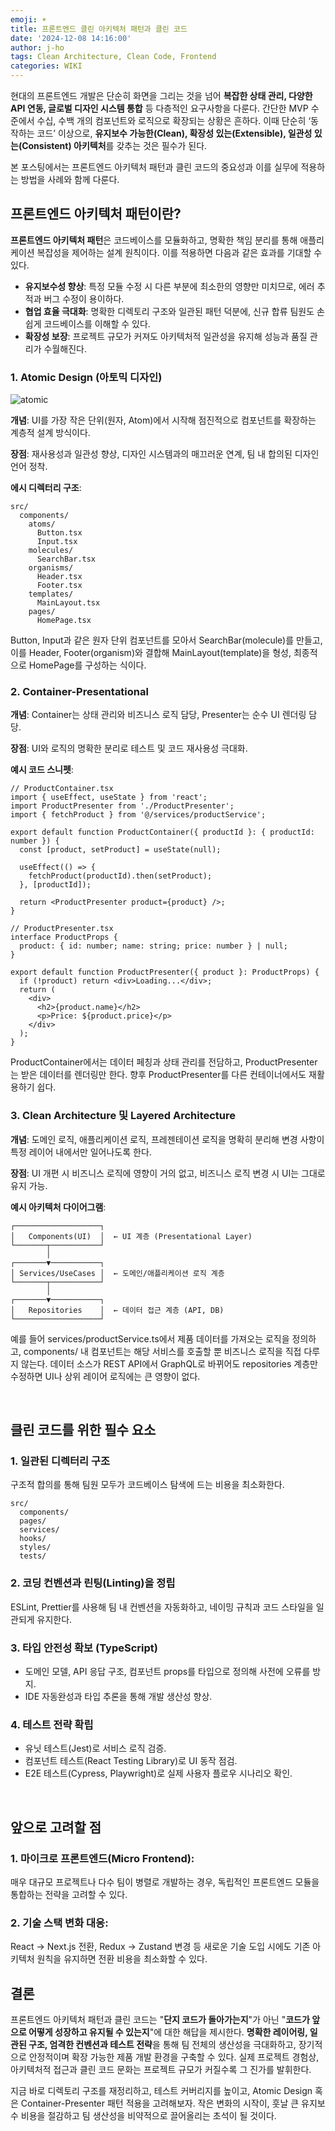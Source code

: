 ```yaml
---
emoji: ☀️
title: 프론트엔드 클린 아키텍처 패턴과 클린 코드
date: '2024-12-08 14:16:00'
author: j-ho
tags: Clean Architecture, Clean Code, Frontend
categories: WIKI
---
```


현대의 프론트엔드 개발은 단순히 화면을 그리는 것을 넘어 **복잡한 상태 관리, 다양한 API 연동, 글로벌 디자인 시스템 통합** 등 다층적인 요구사항을 다룬다.
간단한 MVP 수준에서 수십, 수백 개의 컴포넌트와 로직으로 확장되는 상황은 흔하다.
이때 단순히 ‘동작하는 코드’ 이상으로, **유지보수 가능한(Clean), 확장성 있는(Extensible), 일관성 있는(Consistent) 아키텍처**를 갖추는 것은 필수가 된다.

본 포스팅에서는 프론트엔드 아키텍처 패턴과 클린 코드의 중요성과 이를 실무에 적용하는 방법을 사례와 함께 다룬다.

## 프론트엔드 아키텍처 패턴이란?

**프론트엔드 아키텍처 패턴**은 코드베이스를 모듈화하고, 명확한 책임 분리를 통해 애플리케이션 복잡성을 제어하는 설계 원칙이다. 이를 적용하면 다음과 같은 효과를 기대할 수 있다.

- **유지보수성 향상**: 특정 모듈 수정 시 다른 부분에 최소한의 영향만 미치므로, 에러 추적과 버그 수정이 용이하다.
- **협업 효율 극대화**: 명확한 디렉토리 구조와 일관된 패턴 덕분에, 신규 합류 팀원도 손쉽게 코드베이스를 이해할 수 있다.
- **확장성 보장**: 프로젝트 규모가 커져도 아키텍처적 일관성을 유지해 성능과 품질 관리가 수월해진다.

### 1. Atomic Design (아토믹 디자인)

![atomic](atomic.png)

**개념**: UI를 가장 작은 단위(원자, Atom)에서 시작해 점진적으로 컴포넌트를 확장하는 계층적 설계 방식이다.

**장점**: 재사용성과 일관성 향상, 디자인 시스템과의 매끄러운 연계, 팀 내 합의된 디자인 언어 정착.

**에시 디렉터리 구조**:

```plaintext
src/
  components/
    atoms/
      Button.tsx
      Input.tsx
    molecules/
      SearchBar.tsx
    organisms/
      Header.tsx
      Footer.tsx
    templates/
      MainLayout.tsx
    pages/
      HomePage.tsx
```

Button, Input과 같은 원자 단위 컴포넌트를 모아서 SearchBar(molecule)를 만들고, 이를 Header, Footer(organism)와 결합해 MainLayout(template)을 형성, 최종적으로 HomePage를 구성하는 식이다.

### 2. Container-Presentational

**개념**: Container는 상태 관리와 비즈니스 로직 담당, Presenter는 순수 UI 렌더링 담당.

**장점**: UI와 로직의 명확한 분리로 테스트 및 코드 재사용성 극대화.

**예시 코드 스니펫**:

```tsx
// ProductContainer.tsx
import { useEffect, useState } from 'react';
import ProductPresenter from './ProductPresenter';
import { fetchProduct } from '@/services/productService';

export default function ProductContainer({ productId }: { productId: number }) {
  const [product, setProduct] = useState(null);

  useEffect(() => {
    fetchProduct(productId).then(setProduct);
  }, [productId]);

  return <ProductPresenter product={product} />;
}

// ProductPresenter.tsx
interface ProductProps {
  product: { id: number; name: string; price: number } | null;
}

export default function ProductPresenter({ product }: ProductProps) {
  if (!product) return <div>Loading...</div>;
  return (
    <div>
      <h2>{product.name}</h2>
      <p>Price: ${product.price}</p>
    </div>
  );
}
```

ProductContainer에서는 데이터 페칭과 상태 관리를 전담하고, ProductPresenter는 받은 데이터를 렌더링만 한다. 향후 ProductPresenter를 다른 컨테이너에서도 재활용하기 쉽다.

### 3. Clean Architecture 및 Layered Architecture

**개념**: 도메인 로직, 애플리케이션 로직, 프레젠테이션 로직을 명확히 분리해 변경 사항이 특정 레이어 내에서만 일어나도록 한다.

**장점**: UI 개편 시 비즈니스 로직에 영향이 거의 없고, 비즈니스 로직 변경 시 UI는 그대로 유지 가능.

**예시 아키텍처 다이어그램**:

```plaintext
┌───────────────────┐
│   Components(UI)  │  ← UI 계층 (Presentational Layer)
└───────┬───────────┘
        │
┌───────▼───────────┐
│ Services/UseCases │  ← 도메인/애플리케이션 로직 계층
└───────┬───────────┘
        │
┌───────▼───────────┐
│   Repositories    │  ← 데이터 접근 계층 (API, DB)
└───────────────────┘
```

예를 들어 services/productService.ts에서 제품 데이터를 가져오는 로직을 정의하고, components/ 내 컴포넌트는 해당 서비스를 호출할 뿐 비즈니스 로직을 직접 다루지 않는다.
데이터 소스가 REST API에서 GraphQL로 바뀌어도 repositories 계층만 수정하면 UI나 상위 레이어 로직에는 큰 영향이 없다.

<br />

## 클린 코드를 위한 필수 요소

### 1. 일관된 디렉터리 구조

구조적 합의를 통해 팀원 모두가 코드베이스 탐색에 드는 비용을 최소화한다.

```plaintext
src/
  components/
  pages/
  services/
  hooks/
  styles/
  tests/
```

### 2. 코딩 컨벤션과 린팅(Linting)을 정립

ESLint, Prettier를 사용해 팀 내 컨벤션을 자동화하고, 네이밍 규칙과 코드 스타일을 일관되게 유지한다.

### 3. 타입 안전성 확보 (TypeScript)

- 도메인 모델, API 응답 구조, 컴포넌트 props를 타입으로 정의해 사전에 오류를 방지.
- IDE 자동완성과 타입 추론을 통해 개발 생산성 향상.

### 4. 테스트 전략 확립

- 유닛 테스트(Jest)로 서비스 로직 검증.
- 컴포넌트 테스트(React Testing Library)로 UI 동작 점검.
- E2E 테스트(Cypress, Playwright)로 실제 사용자 플로우 시나리오 확인.

<br />

## 앞으로 고려할 점

### 1. 마이크로 프론트엔드(Micro Frontend):

매우 대규모 프로젝트나 다수 팀이 병렬로 개발하는 경우, 독립적인 프론트엔드 모듈을 통합하는 전략을 고려할 수 있다.

### 2. 기술 스택 변화 대응:

React → Next.js 전환, Redux → Zustand 변경 등 새로운 기술 도입 시에도 기존 아키텍처 원칙을 유지하면 전환 비용을 최소화할 수 있다.

## 결론

프론트엔드 아키텍처 패턴과 클린 코드는 "**단지 코드가 돌아가는지**"가 아닌 "**코드가 앞으로 어떻게 성장하고 유지될 수 있는지**"에 대한 해답을 제시한다. **명확한 레이어링, 일관된 구조, 엄격한 컨벤션과 테스트 전략**을 통해 팀 전체의 생산성을 극대화하고, 장기적으로 안정적이며 확장 가능한 제품 개발 환경을 구축할 수 있다.
실제 프로젝트 경험상, 아키텍처적 접근과 클린 코드 문화는 프로젝트 규모가 커질수록 그 진가를 발휘한다.

지금 바로 디렉토리 구조를 재정리하고, 테스트 커버리지를 높이고, Atomic Design 혹은 Container-Presenter 패턴 적용을 고려해보자. 작은 변화의 시작이, 훗날 큰 유지보수 비용을 절감하고 팀 생산성을 비약적으로 끌어올리는 초석이 될 것이다.

```toc

```
